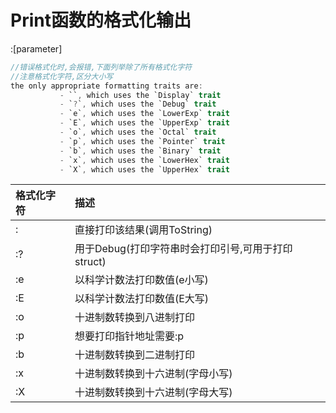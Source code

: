 # Print函数的格式化输出

:[parameter]

```rust
//错误格式化时,会报错,下面列举除了所有格式化字符
//注意格式化字符,区分大小写
the only appropriate formatting traits are:
           - ``, which uses the `Display` trait
           - `?`, which uses the `Debug` trait
           - `e`, which uses the `LowerExp` trait
           - `E`, which uses the `UpperExp` trait
           - `o`, which uses the `Octal` trait
           - `p`, which uses the `Pointer` trait
           - `b`, which uses the `Binary` trait
           - `x`, which uses the `LowerHex` trait
           - `X`, which uses the `UpperHex` trait
```

| 格式化字符 | 描述                                               |
| :--------- | :------------------------------------------------- |
| :          | 直接打印该结果(调用ToString)                       |
| :?         | 用于Debug(打印字符串时会打印引号,可用于打印struct) |
| :e         | 以科学计数法打印数值(e小写)                        |
| :E         | 以科学计数法打印数值(E大写)                        |
| :o         | 十进制数转换到八进制打印                           |
| :p         | 想要打印指针地址需要:p                             |
| :b         | 十进制数转换到二进制打印                           |
| :x         | 十进制数转换到十六进制(字母小写)                   |
| :X         | 十进制数转换到十六进制(字母大写)                   |

